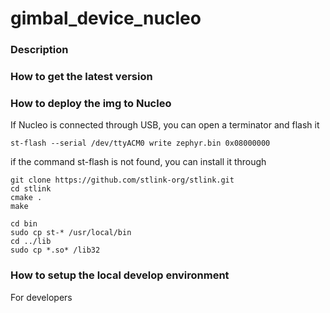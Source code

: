 # gimbal_device_nucleo

### Description


### How to get the latest version



### How to deploy the img to Nucleo

If Nucleo is connected through USB, you can open a terminator and flash it

```
st-flash --serial /dev/ttyACM0 write zephyr.bin 0x08000000
```

if the command st-flash is not found, you can install it through

```
git clone https://github.com/stlink-org/stlink.git
cd stlink
cmake .
make

cd bin
sudo cp st-* /usr/local/bin
cd ../lib
sudo cp *.so* /lib32
```


### How to setup the local develop environment

For developers